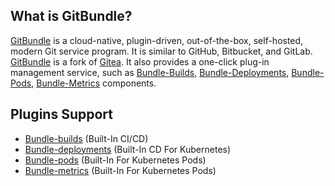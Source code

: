 ## What is GitBundle?

[GitBundle](https://gitbundle.com) is a cloud-native, plugin-driven, out-of-the-box, self-hosted, modern Git service program. It is similar to GitHub, Bitbucket, and GitLab.
[GitBundle](https://gitbundle.com) is a fork of [Gitea](https://gitea.com). It also provides a one-click plug-in management service, such as [Bundle-Builds](https://plugin-docs.gitbundle.com/bundle-builds/overview/), [Bundle-Deployments](https://plugin-docs.gitbundle.com/bundle-deployments/overview/), [Bundle-Pods](https://plugin-docs.gitbundle.com/bundle-pods/overview/), [Bundle-Metrics](https://plugin-docs.gitbundle.com/bundle-metrics/overview/) components.

## Plugins Support

- [Bundle-builds](https://plugin-docs.gitbundle.com/bundle-builds) (Built-In CI/CD)
- [Bundle-deployments](https://plugin-docs.gitbundle.com/bundle-deployments) (Built-In CD For Kubernetes)
- [Bundle-pods](https://plugin-docs.gitbundle.com/bundle-pods) (Built-In For Kubernetes Pods)
- [Bundle-metrics](https://plugin-docs.gitbundle.com/bundle-metrics) (Built-In For Kubernetes Pods)